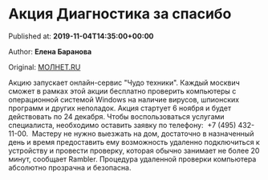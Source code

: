 
# Акция Диагностика за спасибо

Published at: **2019-11-04T14:35:00+00:00**

Author: **Елена Баранова**

Original: [МОЛНЕТ.RU](https://www.molnet.ru/mos/ru/society_and_politics/o_717328)

Акцию запускает онлайн-сервис "Чудо техники". Каждый москвич сможет в рамках этой акции бесплатно проверить компьютеры с операционной системой Windows на наличие вирусов, шпионских программ и других неполадок. Акция стартует 6 ноября и будет действовать по 24 декабря. Чтобы воспользоваться услугами специалиста, необходимо оставить заявку по телефону:  +7 (495) 432-11-00. 
Мастеру не нужно выезжать на дом, достаточно в назначенный день и время предоставить ему возможность удаленно подключиться к устройству и провести проверку, которая обычно занимает не более 20 минут, сообщает Rambler. Процедура удаленной проверки компьютера абсолютно прозрачна и безопасна. 
